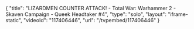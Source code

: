 {
    "title": "LIZARDMEN COUNTER ATTACK! - Total War: Warhammer 2 - Skaven Campaign - Queek Headtaker #4",
    "type": "solo",
    "layout": "iframe-static",
    "videoId": "117406446",
    "url": "\/tvpembed\/117406446"
}